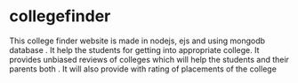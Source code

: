 # collegefinder
This college finder website is made in nodejs, ejs and using mongodb database . It help the students for getting into appropriate college.
It provides unbiased reviews of colleges which will help the students and their parents both . 
It will also provide with rating of placements of the college 
